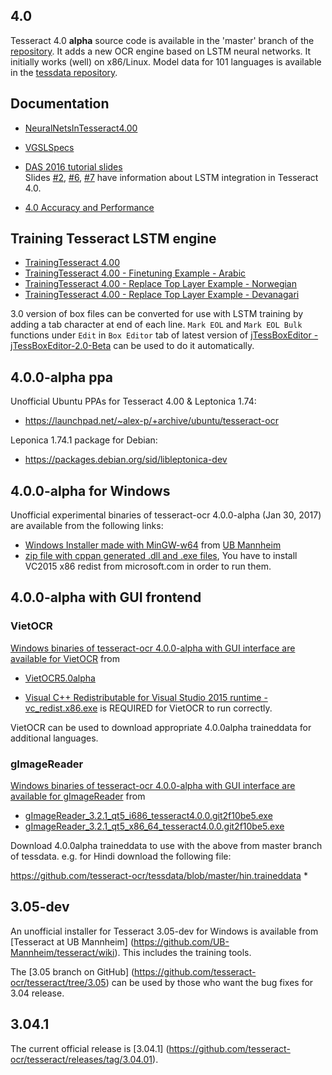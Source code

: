 ## 4.0

Tesseract 4.0 **alpha** source code is available in the 'master' branch of the [repository](https://github.com/tesseract-ocr/tesseract). It adds a new OCR engine based on LSTM neural networks. It initially works (well) on x86/Linux. Model data for 101 languages is available in the [tessdata repository](https://github.com/tesseract-ocr/tessdata).

## Documentation
* [NeuralNetsInTesseract4.00](NeuralNetsInTesseract4.00)
* [VGSLSpecs](https://github.com/tesseract-ocr/tesseract/wiki/VGSLSpecs)
* [DAS 2016 tutorial slides](https://github.com/tesseract-ocr/docs/tree/master/das_tutorial2016)  
Slides
[#2](https://github.com/tesseract-ocr/docs/blob/master/das_tutorial2016/2ArchitectureAndDataStructures.pdf),
[#6](https://github.com/tesseract-ocr/docs/blob/master/das_tutorial2016/6ModernizationEfforts.pdf),
[#7](https://github.com/tesseract-ocr/docs/blob/master/das_tutorial2016/7Building%20a%20Multi-Lingual%20OCR%20Engine.pdf)
have information about LSTM integration in Tesseract 4.0.

* [4.0 Accuracy and Performance](https://github.com/tesseract-ocr/tesseract/wiki/4.0-Accuracy-and-Performance)

## Training Tesseract LSTM engine

* [TrainingTesseract 4.00](https://github.com/tesseract-ocr/tesseract/wiki/TrainingTesseract-4.00)
* [TrainingTesseract 4.00 - Finetuning Example - Arabic](https://github.com/tesseract-ocr/tesseract/wiki/TrainingTesseract-4.00---Finetune)
* [TrainingTesseract 4.00 - Replace Top Layer Example - Norwegian](https://github.com/tesseract-ocr/tesseract/wiki/TrainingTesseract-4.00---Replacing-Top-Layer-Example)
* [TrainingTesseract 4.00 - Replace Top Layer Example - Devanagari](https://github.com/tesseract-ocr/tesseract/wiki/TrainingTesseract-4.00---Replace-Top-Layer)

3.0 version of box files can be converted for use with LSTM training by adding a tab character at end of each line. `Mark EOL` and `Mark EOL Bulk` functions under `Edit` in `Box Editor` tab of latest version of [jTessBoxEditor -  jTessBoxEditor-2.0-Beta](https://sourceforge.net/projects/vietocr/files/jTessBoxEditor/) can be used to do it automatically. 

## 4.0.0-alpha ppa

Unofficial Ubuntu PPAs for Tesseract 4.00 & Leptonica 1.74:
* https://launchpad.net/~alex-p/+archive/ubuntu/tesseract-ocr

Leponica 1.74.1 package for Debian:
* https://packages.debian.org/sid/libleptonica-dev


## 4.0.0-alpha for Windows

Unofficial experimental binaries of tesseract-ocr 4.0.0-alpha (Jan 30, 2017) are available from the following links:

* [Windows Installer made with MinGW-w64](http://digi.bib.uni-mannheim.de/tesseract/tesseract-ocr-setup-4.00.00dev.exe) from [UB Mannheim](https://github.com/UB-Mannheim/tesseract/wiki)
* [zip file with cppan generated .dll and .exe files](https://www.dropbox.com/s/obiqvrt4m53pmoz/tesseract-4.0.0-alpha.zip?dl=1), You have to install VC2015 x86 redist from microsoft.com in order to run them.

## 4.0.0-alpha with GUI frontend

### VietOCR
[Windows binaries of tesseract-ocr 4.0.0-alpha with GUI interface are available for VietOCR](https://sourceforge.net/projects/vietocr/files/vietocr/) from

* [VietOCR5.0alpha](https://sourceforge.net/projects/vietocr/files/vietocr/5.0alpha/)

* [Visual C++ Redistributable for Visual Studio 2015 runtime - vc_redist.x86.exe](https://www.microsoft.com/en-us/download/details.aspx?id=48145) is REQUIRED for VietOCR to run correctly.

VietOCR can be used to download appropriate 4.0.0alpha traineddata for additional languages.


### gImageReader

[Windows binaries of tesseract-ocr 4.0.0-alpha with GUI interface are available for gImageReader](https://github.com/manisandro/gImageReader/releases) from
* [gImageReader_3.2.1_qt5_i686_tesseract4.0.0.git2f10be5.exe](https://github.com/manisandro/gImageReader/releases/download/v3.2.1/gImageReader_3.2.1_qt5_i686_tesseract4.0.0.git2f10be5.exe)
* [gImageReader_3.2.1_qt5_x86_64_tesseract4.0.0.git2f10be5.exe](https://github.com/manisandro/gImageReader/releases/download/v3.2.1/gImageReader_3.2.1_qt5_x86_64_tesseract4.0.0.git2f10be5.exe)

Download 4.0.0alpha traineddata to use with the above from master branch of tessdata. e.g. for Hindi download the following file:

https://github.com/tesseract-ocr/tessdata/blob/master/hin.traineddata
*

## 3.05-dev 

An unofficial installer for Tesseract 3.05-dev for Windows is available from [Tesseract at UB Mannheim] (https://github.com/UB-Mannheim/tesseract/wiki). This includes the training tools.

The [3.05 branch on GitHub] (https://github.com/tesseract-ocr/tesseract/tree/3.05) can be used by those who want the bug fixes for 3.04 release. 

## 3.04.1

The current official release is [3.04.1] (https://github.com/tesseract-ocr/tesseract/releases/tag/3.04.01).
